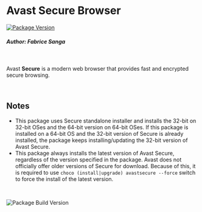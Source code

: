 # **Avast Secure Browser**
[![Package Version](https://img.shields.io/badge/version-102.1.17190.115-brightgreen)](https://community.chocolatey.org/packages/avastsecure)

##### Author: Fabrice Sanga
<br/>


Avast **Secure** is a modern web browser that provides fast and encrypted secure browsing.

<br/>

## **Notes**

- This package uses Secure standalone installer and installs the 32-bit on 32-bit OSes and the 64-bit version on 64-bit OSes. If this package is installed on a 64-bit OS and the 32-bit version of Secure is already installed, the package keeps installing/updating the 32-bit version of Avast Secure.
- This package always installs the latest version of Avast Secure, regardless of the version specified in the package. Avast does not officially offer older versions of Secure for download. Because of this, it is required to use `choco (install|upgrade) avastsecure --force` switch to force the install of the latest version.
		
<br/>

![Package Build Version](https://img.shields.io/badge/build-3.0.1-blue)
